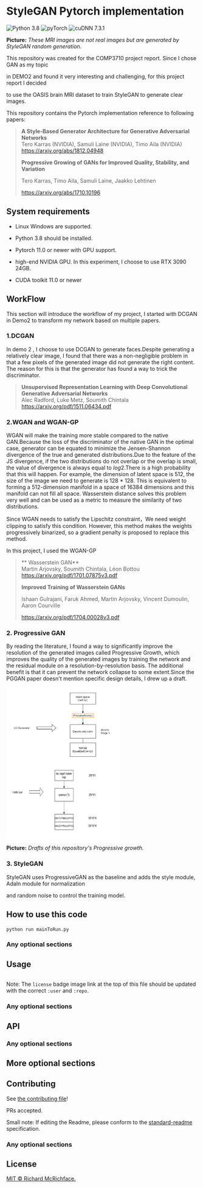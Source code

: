 # StyleGAN Pytorch implementation

![Python 3.8](https://img.shields.io/badge/python-3.8-green.svg?style=plastic)
![pyTorch](https://img.shields.io/badge/pytorch-11.0-green.svg?style=plastic)
![cuDNN 7.3.1](https://img.shields.io/badge/tensorboard-7.3.1-green.svg?style=plastic)  

**Picture:** *These MRI images are not real images but are generated by StyleGAN random generation.*

This repository was created for the COMP3710 project report. Since I chose GAN as my topic

 in DEMO2 and found it very interesting and challenging, for this project report I decided 

to use the OASIS brain MRI dataset to train StyleGAN to generate clear images.

This repository contains the  Pytorch implementation reference to following papers:

> **A Style-Based Generator Architecture for Generative Adversarial Networks**<br>
> Tero Karras (NVIDIA), Samuli Laine (NVIDIA), Timo Aila (NVIDIA)<br>
> https://arxiv.org/abs/1812.04948
>
> **Progressive Growing of GANs for Improved Quality, Stability, and Variation**<br>
>
> Tero Karras, Timo Aila, Samuli Laine, Jaakko Lehtinen<br>
>
> https://arxiv.org/abs/1710.10196



## System requirements

* Linux Windows are supported.

* Python 3.8 should be installed.

* Pytorch 11.0 or newer with GPU support.

* high-end NVIDIA GPU. In this experiment, I choose to use RTX 3090 24GB.

* CUDA toolkit 11.0 or newer

  

## WorkFlow

This section will introduce the workflow of my project, I started with DCGAN in Demo2 to transform my network based on multiple papers.

### 1.DCGAN

In demo 2 , I choose to use DCGAN to generate faces.Despite generating a relatively clear image, I found that there was a non-negligible problem in that a few pixels of the generated image did not generate the right content. The reason for this is that the generator has found a way to trick the discriminator.

> **Unsupervised Representation Learning with Deep Convolutional Generative Adversarial Networks**<br>
> Alec Radford, Luke Metz, Soumith Chintala<br>
> https://arxiv.org/pdf/1511.06434.pdf


### 2.WGAN and WGAN-GP

WGAN will make the training more stable compared to the native GAN.Because the loss of the discriminator of the native GAN in the optimal case, generator can be equated to minimize the Jensen-Shannon divergence of the true and generated distributions.Due to the feature of the JS divergence, if the two distributions do not overlap or the overlap is small, the value of divergence is always equal to $log {2}$.There is a high probability that this will happen.
For example,  the dimension of latent space is 512, the size of the image we need to generate is 128 * 128. This is equivalent to forming a 512-dimension manifold in a space of 16384 dimensions and this manifold can not fill all space.
Wasserstein distance solves this problem very well and can be used as a metric to measure the similarity of two distributions.

Since WGAN needs to satisfy the Lipschitz constraint，We need weight clipping to satisfy this condition.  However, this method makes the weights progressively binarized, so a gradient penalty is proposed to replace this method.

In this project, I used the WGAN-GP

> ** Wasserstein GAN**<br>
> Martin Arjovsky, Soumith Chintala, Léon Bottou<br>
> https://arxiv.org/pdf/1701.07875v3.pdf
>
> **Improved Training of Wasserstein GANs**<br>
>
> Ishaan Gulrajani, Faruk Ahmed, Martin Arjovsky, Vincent Dumoulin, Aaron Courville<br>
>
> https://arxiv.org/pdf/1704.00028v3.pdf


### 2. Progressive GAN

By reading the literature, I found a way to significantly improve the resolution of the generated images called Progressive Growth, which improves the quality of the generated images by training the network and the residual module on a resolution-by-resolution basis. The additional benefit is that it can prevent the network collapse to some extent.Since the PGGAN paper doesn't mention specific design details, I drew up a draft.

 <img src="./img/pgD1.png" width = "300" height = "200" alt="d1" align=center />
 <img src="./img/pgD2.png" width = "300" height = "200" alt="d1" align=center />

**Picture:** *Drafts of this repository's Progressive growth.*

###  3. StyleGAN

StyleGAN uses ProgressiveGAN as the baseline and adds the style module, AdaIn module for normalization

and random noise to control the training model.




## How to use this code

```shell
python run mainToRun.py
```

### Any optional sections

## Usage

```
```

Note: The `license` badge image link at the top of this file should be updated with the correct `:user` and `:repo`.

### Any optional sections

## API

### Any optional sections

## More optional sections

## Contributing

See [the contributing file](CONTRIBUTING.md)!

PRs accepted.

Small note: If editing the Readme, please conform to the [standard-readme](https://github.com/RichardLitt/standard-readme) specification.

### Any optional sections

## License

[MIT © Richard McRichface.](../LICENSE)
